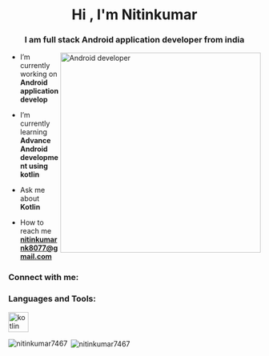 
<h1 align="center">Hi , I'm Nitinkumar</h1>
<h3 align="center">I am full stack Android application developer from india</h3>

<img align="right" alt="Android developer" width="400" src=" https://images.app.goo.gl/eWWNJvTdFkTHaPsy9"/>

-  I’m currently working on **Android application develop**

-  I’m currently learning **Advance Android development using kotlin**

-  Ask me about **Kotlin**

-  How to reach me **nitinkumarnk8077@gmail.com**

<h3 align="left">Connect with me:</h3>
<p align="left">
</p>

<h3 align="left">Languages and Tools:</h3>
<p align="left"> <a href="https://kotlinlang.org" target="_blank" rel="noreferrer"> <img src="https://www.vectorlogo.zone/logos/kotlinlang/kotlinlang-icon.svg" alt="kotlin" width="40" height="40"/> </a> </p>

<p><img align="left" src="https://github-readme-stats.vercel.app/api/top-langs?username=nitinkumar7467&show_icons=true&locale=en&layout=compact" alt="nitinkumar7467" /></p>

<p>&nbsp;<img align="center" src="https://github-readme-stats.vercel.app/api?username=nitinkumar7467&show_icons=true&locale=en" alt="nitinkumar7467" /></p>

